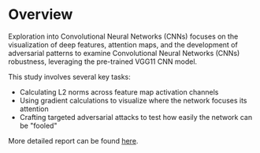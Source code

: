 # Overview
Exploration into Convolutional Neural Networks (CNNs) focuses on the visualization of deep features, attention maps, and the development of adversarial patterns to examine Convolutional Neural Networks (CNNs) robustness, leveraging the pre-trained VGG11 CNN model.

This study involves several key tasks: 
- Calculating L2 norms across feature map activation channels 
- Using gradient calculations to visualize where the network focuses its attention
- Crafting targeted adversarial attacks to test how easily the network can be "fooled"

More detailed report can be found [here](https://github.com/nikapotato/cnn_visualization_adversarial_patterns#:~:text=yesterday-,readme.md,-add%20adversarial%20patterns).
